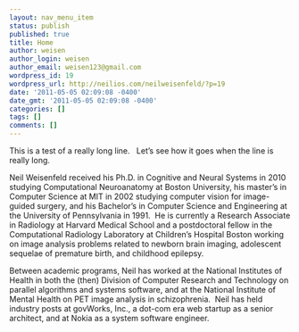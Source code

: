 ```yaml
---
layout: nav_menu_item
status: publish
published: true
title: Home
author: weisen
author_login: weisen
author_email: weisen123@gmail.com
wordpress_id: 19
wordpress_url: http://neilios.com/neilweisenfeld/?p=19
date: '2011-05-05 02:09:08 -0400'
date_gmt: '2011-05-05 02:09:08 -0400'
categories: []
tags: []
comments: []
---
```

<p>This is a test of a really long line. &nbsp; Let&rsquo;s see how it goes when the line is really long.</p>
<p>Neil Weisenfeld received his Ph.D. in Cognitive and Neural Systems in 2010 studying Computational Neuroanatomy at Boston University, his master&rsquo;s in Computer Science at MIT in 2002 studying computer vision for image-guided surgery, and his Bachelor&rsquo;s in Computer Science and Engineering at the University of Pennsylvania in 1991. &nbsp;He is currently a Research Associate in Radiology at Harvard Medical School and a postdoctoral fellow in the Computational Radiology Laboratory at Children&rsquo;s Hospital Boston working on image analysis problems related to newborn brain imaging, adolescent sequelae of premature birth, and childhood epilepsy.</p>
<p>Between academic programs, Neil has worked at the National Institutes of Health in both the (then) Division of Computer Research and Technology on parallel algorithms and systems software, and at the National Institute of Mental Health on PET image analysis in schizophrenia. &nbsp;Neil has held industry posts at govWorks, Inc., a dot-com era web startup as a senior architect, and at Nokia as a system software engineer.</p>
<p>&nbsp;</p>

